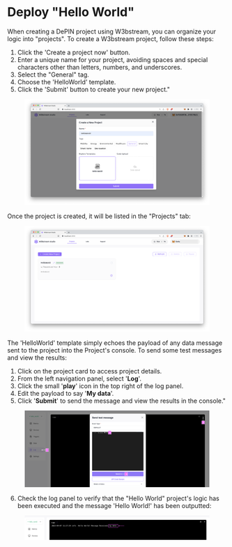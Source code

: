# Deploy "Hello World"

When creating a DePIN project using W3bstream, you can organize your logic into "projects". To create a W3bstream project, follow these steps:

1. Click the 'Create a project now' button.
2. Enter a unique name for your project, avoiding spaces and special characters other than letters, numbers, and underscores.
3. Select the "General" tag.
4. Choose the 'HelloWorld' template.
5. Click the 'Submit' button to create your new project."

<figure><img src="../.gitbook/assets/image (7).png" alt=""><figcaption></figcaption></figure>

Once the project is created, it will be listed in the "Projects" tab:

<figure><img src="../.gitbook/assets/image (4).png" alt=""><figcaption></figcaption></figure>

The 'HelloWorld' template simply echoes the payload of any data message sent to the project into the Project's console. To send some test messages and view the results:

1. Click on the project card to access project details.
2. From the left navigation panel, select '**Log**'.
3. Click the small '**play**' icon in the top right of the log panel.
4. Edit the payload to say '**My data**'.
5. Click '**Submit**' to send the message and view the results in the console."

<figure><img src="../.gitbook/assets/image (35).png" alt=""><figcaption></figcaption></figure>

6. Check the log panel to verify that the "Hello World" project's logic has been executed and the message 'Hello World!' has been outputted:

<figure><img src="../.gitbook/assets/image (22).png" alt=""><figcaption></figcaption></figure>
